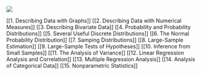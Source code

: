 ![](Pasted%20image%2020250507144513.png)

[[1. Describing Data with Graphs]]
[[2. Describing Data with Numerical Measures]]
[[3. Describing Bivariate Data]]
[[4. Probability and Probability Distributions]]
[[5. Several Useful Discrete Distributions]]
[[6. The Normal Probability Distribution]]
[[7. Samping Distributions]]
[[8. Large-Sample Estimation]]
[[9. Large-Sample Tests of Hypotheses]]
[[10. Inference from Small Samples]]
[[11. The Analysis of Variance]]
[[12. Linear Regression Analysis and Correlation]]
[[13. Multiple Regression Analysis]]
[[14. Analysis of Categorical Data]]
[[15. Nonparametric Statistics]]